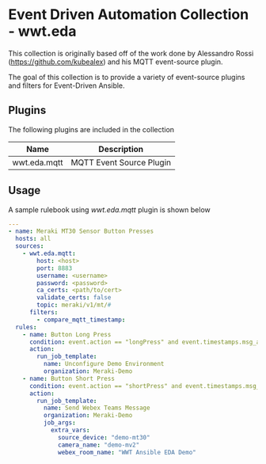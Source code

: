 # Event Driven Automation Collection - wwt.eda

This collection is originally based off of the work done by Alessandro Rossi (<https://github.com/kubealex>) and his MQTT event-source plugin.

The goal of this collection is to provide a variety of event-source plugins and filters for Event-Driven Ansible.

## Plugins

The following plugins are included in the collection

| Name | Description |
|-|-|
| wwt.eda.mqtt | MQTT Event Source Plugin |

## Usage

A sample rulebook using *wwt.eda.mqtt* plugin is shown below

```yaml
---
- name: Meraki MT30 Sensor Button Presses
  hosts: all
  sources:
    - wwt.eda.mqtt:
        host: <host>
        port: 8883
        username: <username>
        password: <password>
        ca_certs: <path/to/cert>
        validate_certs: false
        topic: meraki/v1/mt/#
      filters:
        - compare_mqtt_timestamp:
  rules:
    - name: Button Long Press
      condition: event.action == "longPress" and event.timestamps.msg_age < 10
      action:
        run_job_template:
          name: Unconfigure Demo Environment
          organization: Meraki-Demo
    - name: Button Short Press
      condition: event.action == "shortPress" and event.timestamps.msg_age < 10
      action:
        run_job_template:
          name: Send Webex Teams Message
          organization: Meraki-Demo
          job_args:
            extra_vars:
              source_device: "demo-mt30"
              camera_name: "demo-mv2"
              webex_room_name: "WWT Ansible EDA Demo"
```
